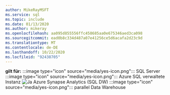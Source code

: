 ```yaml
---
author: MikeRayMSFT
ms.service: sql
ms.topic: include
ms.date: 01/13/2020
ms.author: mikeray
ms.openlocfilehash: aa095d855556ffc458685aa0e675346aed3ca098
ms.sourcegitcommit: ead0b8c334d487a07e41256ce5d6acafa2d23c9d
ms.translationtype: MT
ms.contentlocale: de-DE
ms.lasthandoff: 10/22/2020
ms.locfileid: "92438705"
---
```

<Token>**gilt für:** :::image type="icon" source="media/yes-icon.png"::: SQL Server :::image type="icon" source="media/yes-icon.png"::: Azure SQL verwaltete Instanz ![ Ja ](media/yes-icon.png) Azure Synapse Analytics (SQL DW) :::image type="icon" source="media/yes-icon.png"::: parallel Data Warehouse </Token>
